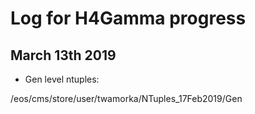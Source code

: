 # Log for H4Gamma progress

## March 13th 2019
- Gen level ntuples:

/eos/cms/store/user/twamorka/NTuples_17Feb2019/Gen
